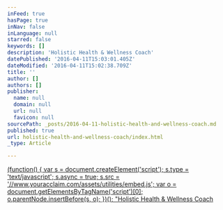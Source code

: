 ```yaml
---
inFeed: true
hasPage: true
inNav: false
inLanguage: null
starred: false
keywords: []
description: 'Holistic Health & Wellness Coach'
datePublished: '2016-04-11T15:03:01.405Z'
dateModified: '2016-04-11T15:02:38.709Z'
title: ''
author: []
authors: []
publisher:
  name: null
  domain: null
  url: null
  favicon: null
sourcePath: _posts/2016-04-11-holistic-health-and-wellness-coach.md
published: true
url: holistic-health-and-wellness-coach/index.html
_type: Article

---
```

[(function() {
var s = document.createElement('script');
s.type = 'text/javascript';
s.async = true;
s.src = '//www.youracclaim.com/assets/utilities/embed.js';
var o = document.getElementsByTagName('script')\[0\];
o.parentNode.insertBefore(s, o);
})();
"Holistic Health & Wellness Coach][0]

[0]: href